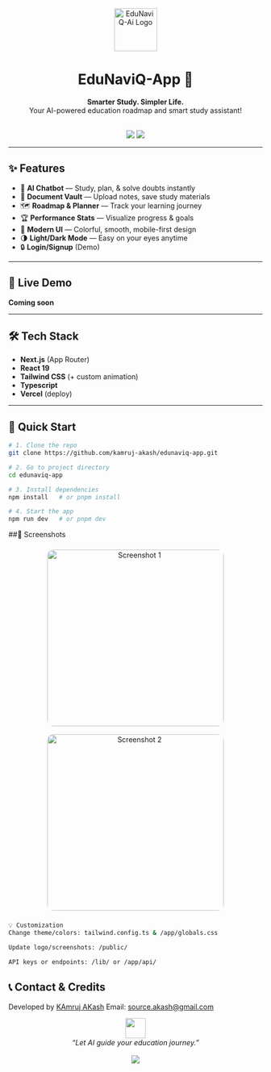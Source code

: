 <div align="center">
  <img src="https://cdn-icons-png.flaticon.com/512/3095/3095583.png" width="85" alt="EduNaviQ-Ai Logo" />
  <h1>EduNaviQ-App 🚀</h1>
  <p>
    <b>Smarter Study. Simpler Life.</b><br/>
    Your AI-powered education roadmap and smart study assistant!
  </p>
  <br/>
  <img src="https://img.shields.io/github/languages/top/kamruj-akash/edunaviq-app?style=flat-square" />
  <img src="https://img.shields.io/github/license/kamruj-akash/edunaviq-app?style=flat-square" />
</div>

---

## ✨ Features

- 🤖 **AI Chatbot** — Study, plan, & solve doubts instantly
- 📄 **Document Vault** — Upload notes, save study materials
- 🗺️ **Roadmap & Planner** — Track your learning journey
- 🏆 **Performance Stats** — Visualize progress & goals
- 🎨 **Modern UI** — Colorful, smooth, mobile-first design
- 🌗 **Light/Dark Mode** — Easy on your eyes anytime
- 🔒 **Login/Signup** (Demo)

---

## 🚀 Live Demo

**Coming soon**  
<!-- Add your deployed Vercel link here! -->

---

## 🛠️ Tech Stack

- **Next.js** (App Router)
- **React 19**
- **Tailwind CSS** (+ custom animation)
- **Typescript**
- **Vercel** (deploy)

---

## 🏁 Quick Start

```bash
# 1. Clone the repo
git clone https://github.com/kamruj-akash/edunaviq-app.git

# 2. Go to project directory
cd edunaviq-app

# 3. Install dependencies
npm install   # or pnpm install

# 4. Start the app
npm run dev   # or pnpm dev
```

##📸 Screenshots
<div align="center"> <img src="public/screenshot1.png" width="350" alt="Screenshot 1" style="border-radius:12px;margin:8px;"> <img src="public/screenshot2.png" width="350" alt="Screenshot 2" style="border-radius:12px;margin:8px;"> </div>

```bash
💡 Customization
Change theme/colors: tailwind.config.ts & /app/globals.css

Update logo/screenshots: /public/

API keys or endpoints: /lib/ or /app/api/
```

## 📞 Contact & Credits

Developed by <a href="https://github.com/kamruj-akash">KAmruj AKash</a>
Email: <a href="mailto:source.akash@gmail.com">source.akash@gmail.com</a>


<div align="center"> <img src="https://cdn-icons-png.flaticon.com/512/3095/3095583.png" width="40" /><br/> <i>“Let AI guide your education journey.”</i><br/><br/> <img src="https://img.shields.io/badge/Made%20with%20AI-%F0%9F%A4%96-1978e5?style=flat-square" /> </div> 
